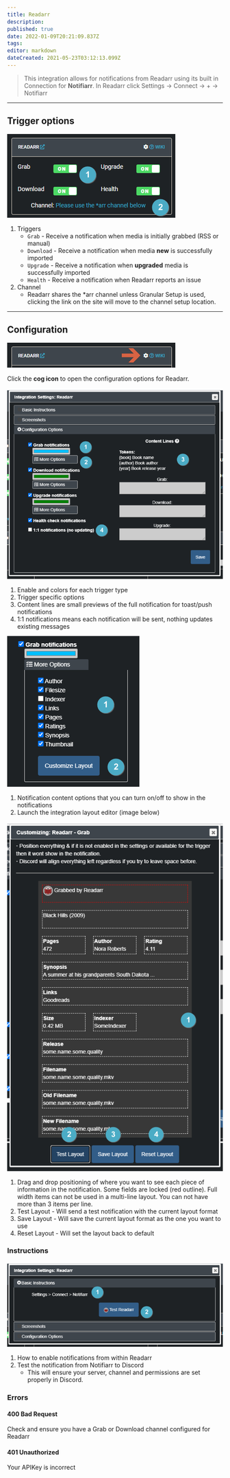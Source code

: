 ```yaml
---
title: Readarr
description: 
published: true
date: 2022-01-09T20:21:09.837Z
tags: 
editor: markdown
dateCreated: 2021-05-23T03:12:13.099Z
---
```


> This integration allows for notifications from Readarr using its built in Connection for **Notifiarr**. In Readarr click Settings → Connect → + → Notifiarr

---

## Trigger options

![trigger-channels.png](/readarr/trigger-channels.png)

1. Triggers
    - `Grab` - Receive a notification when media is initially grabbed (RSS or manual)
    - `Download` - Receive a notification when media **new** is successfully imported
    - `Upgrade` - Receive a notification when **upgraded** media is successfully imported
    - `Health` - Receive a notification when Readarr reports an issue
1. Channel
    - Readarr shares the \*arr channel unless Granular Setup is used, clicking the link on the site will move to the channel setup location.

---

## Configuration

![open-configuration.png](/readarr/open-configuration.png)

Click the **cog icon** to open the configuration options for Readarr.

![configuration.png](/readarr/configuration.png)

1. Enable and colors for each trigger type
1. Trigger specific options
1. Content lines are small previews of the full notification for toast/push notifications
1. 1:1 notifications means each notification will be sent, nothing updates existing messages

![configuration-2.png](/readarr/configuration-2.png)

1. Notification content options that you can turn on/off to show in the notifications
1. Launch the integration layout editor (image below)

![layout-editor.png](/readarr/layout-editor.png)

1. Drag and drop positioning of where you want to see each piece of information in the notification. Some fields are locked (red outline). Full width items can not be used in a multi-line layout. You can not have more than 3 items per line.
1. Test Layout - Will send a test notification with the current layout format
1. Save Layout - Will save the current layout format as the one you want to use
1. Reset Layout - Will set the layout back to default

### Instructions

![instructions.png](/readarr/instructions.png)

1. How to enable notifications from within Readarr
1. Test the notification from Notifiarr to Discord
    - This will ensure your server, channel and permissions are set properly in Discord.

### Errors

#### 400 Bad Request

Check and ensure you have a Grab or Download channel configured for Readarr

#### 401 Unauthorized

Your APIKey is incorrect